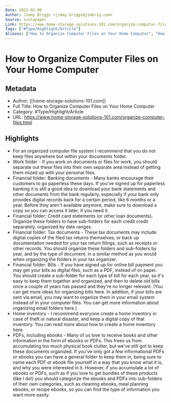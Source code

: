 ```yaml
---
Date: 2022-02-06
Author: Jimmy Briggs <jimmy.briggs@jimbrig.com>
Source: instapaper
Link: https://www.home-storage-solutions-101.com/organize-computer-files.html
Tags: ["#Type/Highlight/Article"]
Aliases: ["How to Organize Computer Files on Your Home Computer", "How to Organize Computer Files on Your Home Computer"]
---
```

# How to Organize Computer Files on Your Home Computer

## Metadata
- Author: [[home-storage-solutions-101.com]]
- Full Title: How to Organize Computer Files on Your Home Computer
- Category: #Type/Highlight/Article
- URL: https://www.home-storage-solutions-101.com/organize-computer-files.html

## Highlights
- For an organized computer file system I recommend that you do not keep files anywhere but within your documents folder.
- Work folder - If you work on documents or files for work, you should separate out these files into their own separate area instead of getting them mized up with your personal files.
- Financial folder: Banking documents - Many banks encourage their customers to go paperless these days. If you've signed up for paperless banking it is still a good idea to download your bank statements and other documents from the bank regularly, especially if your bank only provides digital records back for a certain period, like 6 months or a year. Before they aren't available anymore, make sure to download a copy so you can access it later, if you need it.
- Financial folder: Credit card statements (or other loan documents). Organize these folders to have sub-folders for each credit credit separately, organized by date ranges.
- Financial folder: Tax documents - These tax documents may include digital copies of the filed tax returns themselves, or back up documentation needed for your tax return filings, such as receipts or other records. You should organize these folders and sub-folders by year, and by the type of document, in a similar method as you would when organizing the folders in your tax organizer.
- Financial folder: Bills - If you have signed up for online bill payment you may get your bills as digital files, such as a PDF, instead of on paper. You should create a sub-folder for each type of bill for each year, so it's easy to keep them together and organized, and then to delete old bills once a couple of years has passed and they're no longer relevant. (You can get more ideas for organizing bills here. In addition, if your bills are sent via email, you may want to organize them in your email system instead of in your computer files. You can get more information about organizing email folders here.)
- Home inventory - I recommend everyone create a home inventory in case of theft or natural disaster, and keep a digital copy of that inventory. You can read more about how to create a home inventory here.
- PDFs, including ebooks - Many of us love to receive books and other information in the form of ebooks or PDFs. This frees us from accumulating too much physical book clutter, but we've still got to keep these documents organized. If you've only got a few informational PDFs or ebooks you can have a general folder to keep them in, being sure to name each PDF or ebook file yourself in a way that you know what it is, and why you were interested in it. However, if you accumulate a lot of ebooks or PDFs, such as if you love to get bundles of these products (like I do!) you should categorize the ebooks and PDFs into sub-folders of their own categories, such as cleaning ebooks, meal planning ebooks, or recipe ebooks, so you can find the type of information you want more easily.
